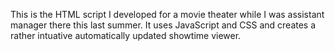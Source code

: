 This is the HTML script I developed for a movie theater while I was assistant manager there this last summer. It uses JavaScript and CSS and creates a rather intuative automatically updated showtime viewer.
